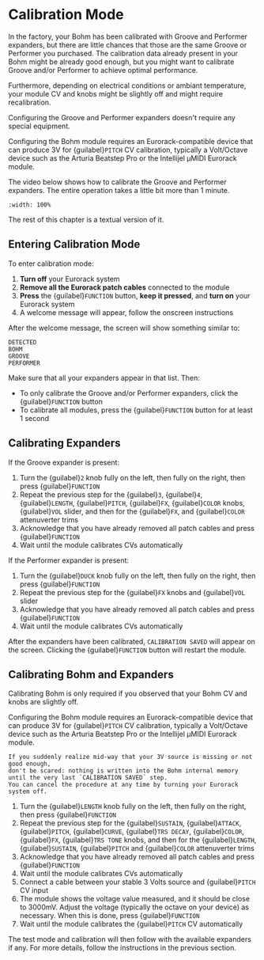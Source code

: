 # Calibration Mode

In the factory, your Bohm has been calibrated with Groove and Performer expanders,
but there are little chances that those are the same Groove or Performer you
purchased.
The calibration data already present in your Bohm might be already good enough,
but you might want to calibrate Groove and/or Performer to achieve optimal performance.

Furthermore, depending on electrical conditions or ambiant temperature,
your module CV and knobs might be slightly off and might require recalibration.

Configuring the Groove and Performer expanders doesn't require any special equipment.

Configuring the Bohm module requires an Eurorack-compatible device that can produce 3V
for {guilabel}`PITCH` CV calibration, typically a Volt/Octave device such
as the Arturia Beatstep Pro or the Intellijel µMIDI Eurorack module.

The video below shows how to calibrate the Groove and Performer expanders.
The entire operation takes a little bit more than 1 minute.

```{youtube} pTN_Q4WiiRo
:width: 100%
```

The rest of this chapter is a textual version of it.


## Entering Calibration Mode

To enter calibration mode:

1. **Turn off** your Eurorack system
1. **Remove all the Eurorack patch cables** connected to the module
1. **Press** the {guilabel}`FUNCTION` button, **keep it pressed**, and **turn on** your Eurorack system
1. A welcome message will appear, follow the onscreen instructions

After the welcome message, the screen will show something similar to:
```
DETECTED
BOHM
GROOVE
PERFORMER
```

Make sure that all your expanders appear in that list. Then:

- To only calibrate the Groove and/or Performer expanders, click the {guilabel}`FUNCTION` button
- To calibrate all modules, press the {guilabel}`FUNCTION` button for at least 1 second

## Calibrating Expanders

If the Groove expander is present:

1. Turn the {guilabel}`2` knob fully on the left, then fully on the right, then press {guilabel}`FUNCTION`
1. Repeat the previous step for the {guilabel}`3`, {guilabel}`4`, {guilabel}`LENGTH`, {guilabel}`PITCH`, {guilabel}`FX`, {guilabel}`COLOR` knobs, {guilabel}`VOL` slider, and then for the {guilabel}`FX`, and {guilabel}`COLOR` attenuverter trims
1. Acknowledge that you have already removed all patch cables and press {guilabel}`FUNCTION`
1. Wait until the module calibrates CVs automatically

If the Performer expander is present:

1. Turn the {guilabel}`DUCK` knob fully on the left, then fully on the right, then press {guilabel}`FUNCTION`
1. Repeat the previous step for the {guilabel}`FX` knobs and {guilabel}`VOL` slider
1. Acknowledge that you have already removed all patch cables and press {guilabel}`FUNCTION`
1. Wait until the module calibrates CVs automatically

After the expanders have been calibrated, `CALIBRATION SAVED` will appear
on the screen. Clicking the {guilabel}`FUNCTION` button will restart the module.


## Calibrating Bohm and Expanders

Calibrating Bohm is only required if you observed that your Bohm CV and knobs are slightly off.

Configuring the Bohm module requires an Eurorack-compatible device that can produce 3V
for {guilabel}`PITCH` CV calibration, typically a Volt/Octave device such
as the Arturia Beatstep Pro or the Intellijel µMIDI Eurorack module.

```{note}
If you suddenly realize mid-way that your 3V source is missing or not good enough,
don't be scared: nothing is written into the Bohm internal memory until the very last `CALIBRATION SAVED` step.
You can cancel the procedure at any time by turning your Eurorack system off.
```

1. Turn the {guilabel}`LENGTH` knob fully on the left, then fully on the right, then press {guilabel}`FUNCTION`
1. Repeat the previous step for the {guilabel}`SUSTAIN`, {guilabel}`ATTACK`, {guilabel}`PITCH`, {guilabel}`CURVE`, {guilabel}`TRS DECAY`, {guilabel}`COLOR`, {guilabel}`FX`, {guilabel}`TRS TONE` knobs, and then for the {guilabel}`LENGTH`, {guilabel}`SUSTAIN`, {guilabel}`PITCH` and {guilabel}`COLOR` attenuverter trims
1. Acknowledge that you have already removed all patch cables and press {guilabel}`FUNCTION`
1. Wait until the module calibrates CVs automatically
1. Connect a cable between your stable 3 Volts source and {guilabel}`PITCH` CV input
1. The module shows the voltage value measured, and it should be close to 3000mV. Adjust the voltage (typically the octave on your device) as necessary. When this is done, press {guilabel}`FUNCTION`
1. Wait until the module calibrates the {guilabel}`PITCH` CV automatically

The test mode and calibration will then follow with the available expanders if any.
For more details, follow the instructions in the previous section.
